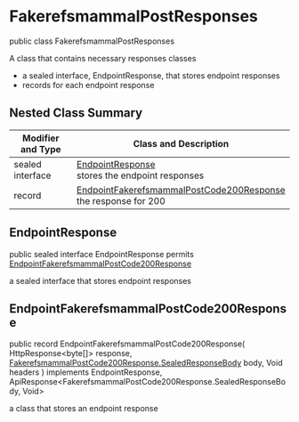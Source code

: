 # FakerefsmammalPostResponses

public class FakerefsmammalPostResponses

A class that contains necessary responses classes
- a sealed interface, EndpointResponse, that stores endpoint responses
- records for each endpoint response

## Nested Class Summary
| Modifier and Type | Class and Description |
| ----------------- | --------------------- |
| sealed interface | [EndpointResponse](#endpointresponse)<br> stores the endpoint responses |
| record | [EndpointFakerefsmammalPostCode200Response](#endpointfakerefsmammalpostcode200response)<br> the response for 200 |

## EndpointResponse
public sealed interface EndpointResponse permits<br>
[EndpointFakerefsmammalPostCode200Response](#endpointfakerefsmammalpostcode200response)

a sealed interface that stores endpoint responses

## EndpointFakerefsmammalPostCode200Response
public record EndpointFakerefsmammalPostCode200Response(
    HttpResponse<byte[]> response,
    [FakerefsmammalPostCode200Response.SealedResponseBody](../../../paths/fakerefsmammal/post/responses/FakerefsmammalPostCode200Response.md#sealedresponsebody) body,
    Void headers
) implements EndpointResponse, ApiResponse<FakerefsmammalPostCode200Response.SealedResponseBody, Void><br>

a class that stores an endpoint response

